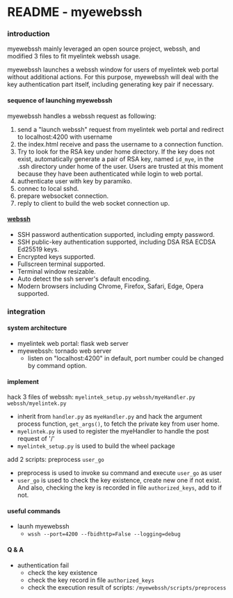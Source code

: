 README - myewebssh
====

### introduction

myewebssh mainly leveraged an open source project, webssh, and modified 3 files to fit myelintek webssh usage.

myewebssh launches a webssh window for users of myelintek web portal without additional actions. For this purpose, myewebssh will deal with the key authentication part itself, including generating key pair if necessary.

#### sequence of launching myewebssh

myewebssh handles a webssh request as following:

1. send a "launch webssh" request from myelintek web portal and redirect to localhost:4200 with username
2. the index.html receive and pass the username to a connection function.
3. Try to look for the RSA key under home directory. If the key does not exist, automatically generate a pair of RSA key, named `id_mye`, in the .ssh directory under home of the user. Users are trusted at this moment because they have been authenticated while login to web portal.
4. authenticate user with key by paramiko.
5. connec to local sshd.
6. prepare websocket connection.
7. reply to client to build the web socket connection up.


#### [webssh](https://github.com/huashengdun/webssh)

- SSH password authentication supported, including empty password.
- SSH public-key authentication supported, including DSA RSA ECDSA Ed25519 keys.
- Encrypted keys supported.
- Fullscreen terminal supported.
- Terminal window resizable.
- Auto detect the ssh server's default encoding.
- Modern browsers including Chrome, Firefox, Safari, Edge, Opera supported.


### integration

#### system architecture

- myelintek web portal: flask web server
- myewebssh: tornado web server
	- listen on "localhost:4200" in default, port number could be changed by command option.

#### implement

hack 3 files of webssh:  `myelintek_setup.py`  `webssh/myeHandler.py`  `webssh/myelintek.py`
   - inherit from `handler.py` as `myeHandler.py` and hack the argument process function, `get_args()`, to fetch the private key from user home.
   - `myelintek.py` is used to register the myeHandler to handle the post request of '/'
   - `myelintek_setup.py` is used to build the wheel package

add 2 scripts:  preprocess `user_go`
   - preprocess is used to invoke su command and execute `user_go` as user
   - `user_go` is used to check the key existence, create new one if not exist. And also, checking the key is recorded in file `authorized_keys`, add to if not.


#### useful commands

- launh myewebssh
	- `wssh --port=4200 --fbidhttp=False --logging=debug`

#### Q & A
- authentication fail
	- check the key existence
    - check the key record in file `authorized_keys`
    - check the execution result of scripts: `/myewebssh/scripts/preprocess`



